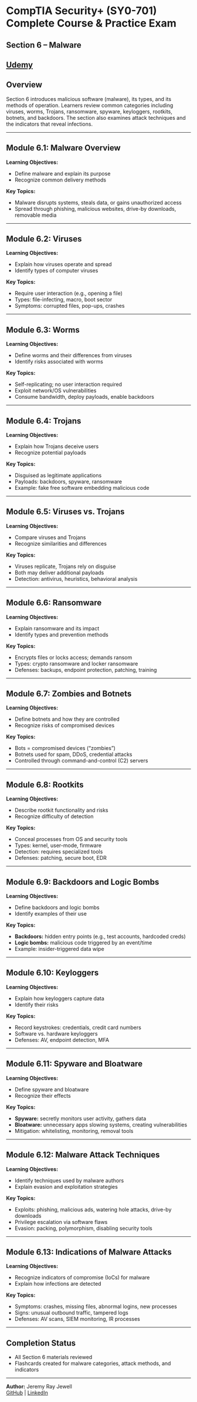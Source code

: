 # CompTIA Security+ (SY0-701) Complete Course & Practice Exam  
## Section 6 – Malware  

[Udemy](https://www.udemy.com/course/securityplus/)  
---

## Overview  
Section 6 introduces malicious software (malware), its types, and its methods of operation. Learners review common categories including viruses, worms, Trojans, ransomware, spyware, keyloggers, rootkits, botnets, and backdoors. The section also examines attack techniques and the indicators that reveal infections.  

---

## Module 6.1: Malware Overview  
**Learning Objectives:**  
- Define malware and explain its purpose  
- Recognize common delivery methods  

**Key Topics:**  
- Malware disrupts systems, steals data, or gains unauthorized access  
- Spread through phishing, malicious websites, drive-by downloads, removable media

---

## Module 6.2: Viruses  
**Learning Objectives:**  
- Explain how viruses operate and spread  
- Identify types of computer viruses  

**Key Topics:**  
- Require user interaction (e.g., opening a file)  
- Types: file-infecting, macro, boot sector  
- Symptoms: corrupted files, pop-ups, crashes 

---

## Module 6.3: Worms  
**Learning Objectives:**  
- Define worms and their differences from viruses  
- Identify risks associated with worms  

**Key Topics:**  
- Self-replicating; no user interaction required  
- Exploit network/OS vulnerabilities  
- Consume bandwidth, deploy payloads, enable backdoors

---

## Module 6.4: Trojans  
**Learning Objectives:**  
- Explain how Trojans deceive users  
- Recognize potential payloads  

**Key Topics:**  
- Disguised as legitimate applications  
- Payloads: backdoors, spyware, ransomware  
- Example: fake free software embedding malicious code 

---

## Module 6.5: Viruses vs. Trojans  
**Learning Objectives:**  
- Compare viruses and Trojans  
- Recognize similarities and differences  

**Key Topics:**  
- Viruses replicate, Trojans rely on disguise  
- Both may deliver additional payloads  
- Detection: antivirus, heuristics, behavioral analysis 

---

## Module 6.6: Ransomware  
**Learning Objectives:**  
- Explain ransomware and its impact  
- Identify types and prevention methods  

**Key Topics:**  
- Encrypts files or locks access; demands ransom  
- Types: crypto ransomware and locker ransomware  
- Defenses: backups, endpoint protection, patching, training 

---

## Module 6.7: Zombies and Botnets  
**Learning Objectives:**  
- Define botnets and how they are controlled  
- Recognize risks of compromised devices  

**Key Topics:**  
- Bots = compromised devices (“zombies”)  
- Botnets used for spam, DDoS, credential attacks  
- Controlled through command-and-control (C2) servers

---

## Module 6.8: Rootkits  
**Learning Objectives:**  
- Describe rootkit functionality and risks  
- Recognize difficulty of detection  

**Key Topics:**  
- Conceal processes from OS and security tools  
- Types: kernel, user-mode, firmware  
- Detection: requires specialized tools  
- Defenses: patching, secure boot, EDR 

---

## Module 6.9: Backdoors and Logic Bombs  
**Learning Objectives:**  
- Define backdoors and logic bombs  
- Identify examples of their use  

**Key Topics:**  
- **Backdoors:** hidden entry points (e.g., test accounts, hardcoded creds)  
- **Logic bombs:** malicious code triggered by an event/time  
- Example: insider-triggered data wipe 

---

## Module 6.10: Keyloggers  
**Learning Objectives:**  
- Explain how keyloggers capture data  
- Identify their risks  

**Key Topics:**  
- Record keystrokes: credentials, credit card numbers  
- Software vs. hardware keyloggers  
- Defenses: AV, endpoint detection, MFA 

---

## Module 6.11: Spyware and Bloatware  
**Learning Objectives:**  
- Define spyware and bloatware  
- Recognize their effects  

**Key Topics:**  
- **Spyware:** secretly monitors user activity, gathers data  
- **Bloatware:** unnecessary apps slowing systems, creating vulnerabilities  
- Mitigation: whitelisting, monitoring, removal tools 

---

## Module 6.12: Malware Attack Techniques  
**Learning Objectives:**  
- Identify techniques used by malware authors  
- Explain evasion and exploitation strategies  

**Key Topics:**  
- Exploits: phishing, malicious ads, watering hole attacks, drive-by downloads  
- Privilege escalation via software flaws  
- Evasion: packing, polymorphism, disabling security tools 

---

## Module 6.13: Indications of Malware Attacks  
**Learning Objectives:**  
- Recognize indicators of compromise (IoCs) for malware  
- Explain how infections are detected  

**Key Topics:**  
- Symptoms: crashes, missing files, abnormal logins, new processes  
- Signs: unusual outbound traffic, tampered logs  
- Defenses: AV scans, SIEM monitoring, IR processes 

---

## Completion Status  
- All Section 6 materials reviewed  
- Flashcards created for malware categories, attack methods, and indicators  

---

**Author:** Jeremy Ray Jewell  
[GitHub](https://github.com/jeremyrayjewell) | [LinkedIn](https://www.linkedin.com/in/jeremyrayjewell)  
